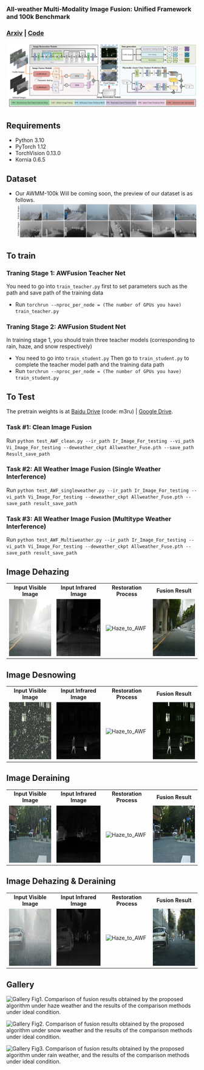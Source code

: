 ### All-weather Multi-Modality Image Fusion: Unified Framework and 100k Benchmark 
### [Arxiv](https://arxiv.org/abs/2402.02090) | [Code](https://github.com/ixilai/AWFusion) 
![](assets/liucheng.png)

## Requirements

* Python 3.10
* PyTorch 1.12
* TorchVision 0.13.0
* Kornia 0.6.5

## Dataset
* Our AWMM-100k Will be coming soon, the preview of our dataset is as follows.
![](assets/Realdata.png)

## To train

### Traning Stage 1: AWFusion Teacher Net
You need to go into `train_teacher.py` first to set parameters such as the path and save path of the training data
* Run `torchrun --nproc_per_node = (The number of GPUs you have) train_teacher.py`

### Traning Stage 2: AWFusion Student Net

In training stage 1, you should train three teacher models (corresponding to rain, haze, and snow respectively)
* You need to go into `train_student.py` 
Then go to `train_student.py` to complete the teacher model path and the training data path
* Run `torchrun --nproc_per_node = (The number of GPUs you have) train_student.py`

## To Test
The pretrain weights is at [Baidu Drive](https://pan.baidu.com/s/1XTlnTZigqaMGhnSyEi9ytg) (code: m3ru) | [Google Drive](https://drive.google.com/file/d/1hk_4XUKz2ZzlxhRfRIQ2oqMDwQynvpun/view?usp=drive_link).

### **Task #1: Clean Image Fusion**

Run
`python test_AWF_clean.py --ir_path Ir_Image_For_testing --vi_path Vi_Image_For_testing --deweather_ckpt Allweather_Fuse.pth --save_path Result_save_path`


### **Task #2: All Weather Image Fusion (Single Weather Interference)**

Run
`python test_AWF_singleweather.py --ir_path Ir_Image_For_testing --vi_path Vi_Image_For_testing --deweather_ckpt Allweather_Fuse.pth --save_path result_save_path`

### Task #3: All Weather Image Fusion (Multitype Weather Interference)
Run
`python test_AWF_Multiweather.py --ir_path Ir_Image_For_testing --vi_path Vi_Image_For_testing --deweather_ckpt Allweather_Fuse.pth --save_path result_save_path`

## Image Dehazing
<table border="0" cellspacing="0" cellpadding="0">
  <tr>
    <td align="center"><b>Input Visible Image</b></td>
    <td align="center"><b>Input Infrared Image</b></td>
    <td align="center"><b>Restoration Process</b></td>
    <td align="center"><b>Fusion Result</b></td>
  </tr>
  <tr>
    <td><img src="assets/Haze/VI.png" alt="VI" width="200" height="150"></td>
    <td><img src="assets/Haze/IR.png" alt="IR" width="200" height="150"></td>
    <td><img src="assets/Haze/Haze_to_AWF.gif" alt="Haze_to_AWF" width="200" height="150"></td>
    <td><img src="assets/Haze/AWFusion.png" alt="IR" width="200" height="150"></td>
  </tr>
</table>

## Image Desnowing
<table border="0" cellspacing="0" cellpadding="0">
  <tr>
    <td align="center"><b>Input Visible Image</b></td>
    <td align="center"><b>Input Infrared Image</b></td>
    <td align="center"><b>Restoration Process</b></td>
    <td align="center"><b>Fusion Result</b></td>
  </tr>
  <tr>
    <td><img src="assets/Snow/VI.png" alt="VI" width="200" height="150"></td>
    <td><img src="assets/Snow/IR.png" alt="IR" width="200" height="150"></td>
    <td><img src="assets/Snow/Snow_to_AWF.gif" alt="Haze_to_AWF" width="200" height="150"></td>
    <td><img src="assets/Snow/AWFusion.png" alt="IR" width="200" height="150"></td>
  </tr>
</table>

## Image Deraining
<table border="0" cellspacing="0" cellpadding="0">
  <tr>
    <td align="center"><b>Input Visible Image</b></td>
    <td align="center"><b>Input Infrared Image</b></td>
    <td align="center"><b>Restoration Process</b></td>
    <td align="center"><b>Fusion Result</b></td>
  </tr>
  <tr>
    <td><img src="assets/Rain/VI.png" alt="VI" width="200" height="150"></td>
    <td><img src="assets/Rain/IR.png" alt="IR" width="200" height="150"></td>
    <td><img src="assets/Rain/Rain_to_AWF.gif" alt="Haze_to_AWF" width="200" height="150"></td>
    <td><img src="assets/Rain/AWFusion.png" alt="IR" width="200" height="150"></td>
  </tr>
</table>

## Image Dehazing & Deraining
<table border="0" cellspacing="0" cellpadding="0">
  <tr>
    <td align="center"><b>Input Visible Image</b></td>
    <td align="center"><b>Input Infrared Image</b></td>
    <td align="center"><b>Restoration Process</b></td>
    <td align="center"><b>Fusion Result</b></td>
  </tr>
  <tr>
    <td><img src="assets/Haze_Rain/VI.png" alt="VI" width="200" height="150"></td>
    <td><img src="assets/Haze_Rain/IR.png" alt="IR" width="200" height="150"></td>
    <td><img src="assets/Haze_Rain/Haze_Rain_to_AWF.gif" alt="Haze_to_AWF" width="200" height="150"></td>
    <td><img src="assets/Haze_Rain/AWFusion.png" alt="IR" width="200" height="150"></td>
  </tr>
</table>




## Gallery

![Gallery](assets/Haze.png)
Fig1. Comparison of fusion results obtained by the proposed algorithm under haze weather and the results of the comparison methods under ideal condition.

![Gallery](assets/Snow.png)
Fig2. Comparison of fusion results obtained by the proposed algorithm under snow weather and the results of the comparison methods under ideal condition.

![Gallery](assets/Rain.png)
Fig3. Comparison of fusion results obtained by the proposed algorithm under rain weather, and the results of the comparison methods under ideal condition.
